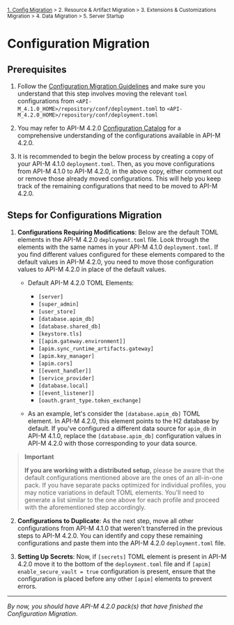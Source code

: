 <small> [1. Config Migration](./config-migration.md) > 2. Resource & Artifact Migration > 3. Extensions & Customizations Migration > 4. Data Migration > 5. Server Startup </small>

# Configuration Migration

## Prerequisites

1. Follow the [Configuration Migration Guidelines](../../../general-config-migration.md) and make sure you understand that this step involves moving the relevant `toml` configurations from `<API-M_4.1.0_HOME>/repository/conf/deployment.toml` to `<API-M_4.2.0_HOME>/repository/conf/deployment.toml`

2. You may refer to API-M 4.2.0 [Configuration Catalog](https://apim.docs.wso2.com/en/4.2.0/reference/config-catalog/) for a comprehensive understanding of the configurations available in API-M 4.2.0.

3. It is recommended to begin the below process by creating a copy of your API-M 4.1.0 `deployment.toml`. Then, as you move configurations from API-M 4.1.0 to API-M 4.2.0, in the above copy, either comment out or remove those already moved configurations. This will help you keep track of the remaining configurations that need to be moved to API-M 4.2.0. 


## Steps for Configurations Migration

1.  **Configurations Requiring Modifications**: Below are the default TOML elements in the API-M 4.2.0 `deployment.toml` file. Look through the elements with the same names in your API-M 4.1.0 `deployment.toml`. If you find different values configured for these elements compared to the default values in API-M 4.2.0, you need to move those configuration values to API-M 4.2.0 in place of the default values.

    - Default API-M 4.2.0 TOML Elements:
      - `[server]`
      - `[super_admin]`
      - `[user_store]`
      - `[database.apim_db]`
      - `[database.shared_db]`
      - `[keystore.tls]`
      - `[[apim.gateway.environment]]`
      - `[apim.sync_runtime_artifacts.gateway]`
      - `[apim.key_manager]`
      - `[apim.cors]`
      - `[[event_handler]]`
      - `[service_provider]`
      - `[database.local]`
      - `[[event_listener]]`
      - `[oauth.grant_type.token_exchange]`

    - As an example, let's consider the `[database.apim_db]` TOML element. In API-M 4.2.0, this element points to the H2 database by default. If you've configured a different data source for `apim_db` in API-M 4.1.0, replace the `[database.apim_db]` configuration values in API-M 4.2.0 with those corresponding to your data source.

> **Important**
>
> **If you are working with a distributed setup,** please be aware that the default configurations mentioned above are the ones of an all-in-one pack. If you have separate packs optimized for individual profiles, you may notice variations in default TOML elements. You'll need to generate a list similar to the one above for each profile and proceed with the aforementioned step accordingly.

2. **Configurations to Duplicate**: As the next step, move all other configurations from API-M 4.1.0 that weren't transferred in the previous steps to API-M 4.2.0. You can identify and copy these remaining configurations and paste them into the API-M 4.2.0 `deployment.toml` file. 

3. **Setting Up Secrets**: Now, if `[secrets]` TOML element is present in API-M 4.2.0 move it to the bottom of the `deployment.toml` file and if `[apim] enable_secure_vault = true` configuration is present, ensure that the configuration is placed before any other `[apim]` elements to prevent errors.

---
*By now, you should have API-M 4.2.0 pack(s) that have finished the Configuration Migration*.
